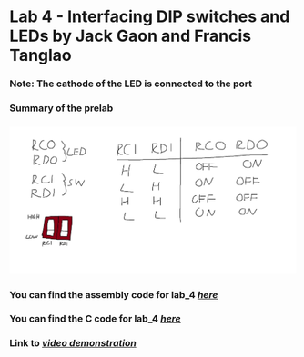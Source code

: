 # Lab 4 - Interfacing DIP switches and LEDs by Jack Gaon and Francis Tanglao
### Note: The cathode of the LED is connected to the port
### Summary of the prelab
### ![summary table](https://github.com/fctanglao/IntroductionToMicrocontrollersLabs/blob/main/Lab%204/summary%20table.png)
### You can find the assembly code for lab_4 [*here*](https://github.com/fctanglao/IntroductionToMicrocontrollersLabs/blob/main/Lab%204/dip_led_assembly.s)
### You can find the C code for lab_4 [*here*](https://github.com/fctanglao/IntroductionToMicrocontrollersLabs/blob/main/Lab%204/dip_led_c.c)
### Link to [*video demonstration*](https://youtu.be/WRV3K2l8-ak)
